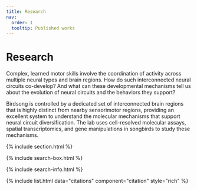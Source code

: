 ```yaml
---
title: Research
nav:
  order: 1
  tooltip: Published works
---
```


# <i class="fas fa-microscope"></i>Research

Complex, learned motor skills involve the coordination of activity across multiple neural types and brain regions. How do such interconnected neural circuits co-develop? And what can these developmental mechanisms tell us about the evolution of neural circuits and the behaviors they support?

Birdsong is controlled by a dedicated set of interconnected brain regions that is highly distinct from nearby sensorimotor regions, providing an excellent system to understand the molecular mechanisms that support neural circuit diversification. The lab uses cell-resolved molecular assays, spatial transcriptomics, and gene manipulations in songbirds to study these mechanisms.

{% include section.html %}

{% include search-box.html %}

{% include search-info.html %}

{% include list.html data="citations" component="citation" style="rich" %}
